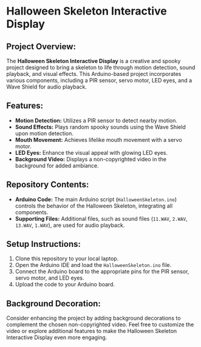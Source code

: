 # Halloween Skeleton Interactive Display

## Project Overview:

The **Halloween Skeleton Interactive Display** is a creative and spooky project designed to bring a skeleton to life through motion detection, sound playback, and visual effects. This Arduino-based project incorporates various components, including a PIR sensor, servo motor, LED eyes, and a Wave Shield for audio playback.

## Features:

- **Motion Detection:** Utilizes a PIR sensor to detect nearby motion.
- **Sound Effects:** Plays random spooky sounds using the Wave Shield upon motion detection.
- **Mouth Movement:** Achieves lifelike mouth movement with a servo motor.
- **LED Eyes:** Enhance the visual appeal with glowing LED eyes.
- **Background Video:** Displays a non-copyrighted video in the background for added ambiance.

## Repository Contents:

- **Arduino Code:** The main Arduino script (`HalloweenSkeleton.ino`) controls the behavior of the Halloween Skeleton, integrating all components.
- **Supporting Files:** Additional files, such as sound files (`11.WAV`, `2.WAV`, `13.WAV`, `1.WAV`), are used for audio playback.

## Setup Instructions:

1. Clone this repository to your local laptop.
2. Open the Arduino IDE and load the `HalloweenSkeleton.ino` file.
3. Connect the Arduino board to the appropriate pins for the PIR sensor, servo motor, and LED eyes.
4. Upload the code to your Arduino board.

## Background Decoration:

Consider enhancing the project by adding background decorations to complement the chosen non-copyrighted video. Feel free to customize the video or explore additional features to make the Halloween Skeleton Interactive Display even more engaging.

